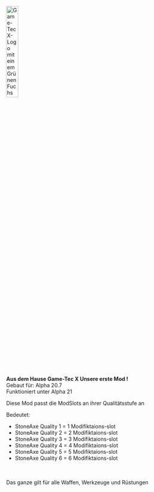 <img src="https://game-tecx.com/storage/img/gtx.png" alt="Game-Tec X-Logo mit einem Grünen Fuchs" width="25%" high="25%"/>

<b>Aus dem Hause Game-Tec X Unsere erste Mod !</b>
</br>Gebaut für: Alpha 20.7 
</br>Funktioniert unter Alpha 21

Diese Mod passt die ModSlots an ihrer Qualitätsstufe an

Bedeutet: 
<ul>
 <li>StoneAxe Quality 1 = 1 Modifiktaions-slot</li>
 <li>StoneAxe Quality 2 = 2 Modifiktaions-slot</li>
 <li>StoneAxe Quality 3 = 3 Modifiktaions-slot</li>
 <li>StoneAxe Quality 4 = 4 Modifiktaions-slot</li>
 <li>StoneAxe Quality 5 = 5 Modifiktaions-slot</li>
 <li>StoneAxe Quality 6 = 6 Modifiktaions-slot</li>
</ul></br>
</br>
Das ganze gilt für alle Waffen, Werkzeuge und Rüstungen
